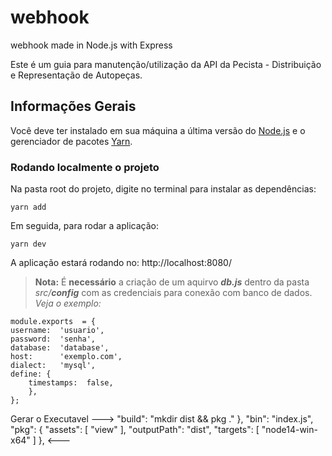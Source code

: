 # webhook
webhook made in Node.js with Express

Este é um guia para manutenção/utilização da API da Pecista - Distribuição e Representação de Autopeças.

## Informações Gerais

Você deve ter instalado em sua máquina a última versão do [Node.js](https://nodejs.org/en/) 
e o gerenciador de pacotes [Yarn](https://classic.yarnpkg.com/en/docs/install/#windows-stable).

### Rodando localmente o projeto
Na pasta root do projeto, digite no terminal para instalar as dependências: 

    yarn add


Em seguida, para rodar a aplicação:

    yarn dev

A aplicação estará rodando no: http://localhost:8080/

> **Nota:** É **necessário** a criação de um aquirvo  ***db.js*** dentro da pasta *src/**config*** com as credenciais para conexão com banco de dados. *Veja o exemplo:*

    module.exports  = {
    username:  'usuario',
    password:  'senha',
    database:  'database',
    host:      'exemplo.com',
    dialect:   'mysql',
    define: {
	    timestamps:  false,
	    },
	};



Gerar o Executavel
--->
"build": "mkdir dist && pkg ."
},
  "bin": "index.js",
  "pkg": {
      "assets": [
          "view"
      ],
      "outputPath": "dist",
      "targets": [
          "node14-win-x64"
      ]
},
<---
